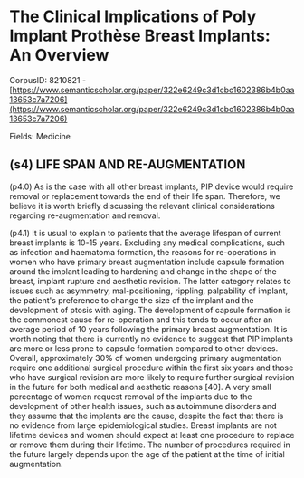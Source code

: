 # The Clinical Implications of Poly Implant Prothèse Breast Implants: An Overview

CorpusID: 8210821 - [https://www.semanticscholar.org/paper/322e6249c3d1cbc1602386b4b0aa13653c7a7206](https://www.semanticscholar.org/paper/322e6249c3d1cbc1602386b4b0aa13653c7a7206)

Fields: Medicine

## (s4) LIFE SPAN AND RE-AUGMENTATION
(p4.0) As is the case with all other breast implants, PIP device would require removal or replacement towards the end of their life span. Therefore, we believe it is worth briefly discussing the relevant clinical considerations regarding re-augmentation and removal.

(p4.1) It is usual to explain to patients that the average lifespan of current breast implants is 10-15 years. Excluding any medical complications, such as infection and haematoma formation, the reasons for re-operations in women who have primary breast augmentation include capsule formation around the implant leading to hardening and change in the shape of the breast, implant rupture and aesthetic revision. The latter category relates to issues such as asymmetry, mal-positioning, rippling, palpability of implant, the patient's preference to change the size of the implant and the development of ptosis with aging. The development of capsule formation is the commonest cause for re-operation and this tends to occur after an average period of 10 years following the primary breast augmentation. It is worth noting that there is currently no evidence to suggest that PIP implants are more or less prone to capsule formation compared to other devices. Overall, approximately 30% of women undergoing primary augmentation require one additional surgical procedure within the first six years and those who have surgical revision are more likely to require further surgical revision in the future for both medical and aesthetic reasons [40]. A very small percentage of women request removal of the implants due to the development of other health issues, such as autoimmune disorders and they assume that the implants are the cause, despite the fact that there is no evidence from large epidemiological studies. Breast implants are not lifetime devices and women should expect at least one procedure to replace or remove them during their lifetime. The number of procedures required in the future largely depends upon the age of the patient at the time of initial augmentation.
